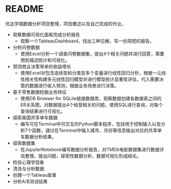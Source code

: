 # README

优达学城数据分析项目整理，项目概述以及自己完成的作业。

* 观察数据可视化面板完成分析报告
  * 观察一个TableauDashboard，找出三种见解，写一份简短的报告。
* 分析问卷数据
  * 使用Excel分析一个调查问卷数据集，提出4个相关问题并进行回答，需要用到描述统计和可视化。
* 预测商业决策带来的收益增长
  * 使用Excel对包含连续型和分类型多个变量进行线性回归分析，根据一元线性相关性构建多元线性回归模型并进行模型统计显著性评估，代入需要决策的数据进行收入预测，根据业务场景进行决策。
* 基于零售数据挖掘业务特征
  * 使用DB Browser for SQLite链接数据库，观察数据创建各数据表之间的ER关系图，对数据提出4个经营相关的问题，使用SQL进行查询，对每个查询结果进行可视化。
* 探索美国共享单车数据
  * 编写可在Terminal中可交互的Python脚本程序，包括用于控制输入以及分析7个函数，通过在Terminal中输入城市、月份等信息输出对应的共享单车数据分析结果。
* 探索数据集
  * 在JupyterNotebook编写数据分析报告，对TMDb电影数据集进行数据评估整理，提出问题，探索性数据分析，数据可视化形成结论。
* 检验心理学现象
* 清洗与分析数据
* 创建一个Tableau故事
* 分析A/B测试结果
